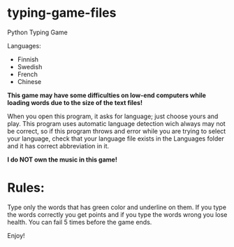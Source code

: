 # typing-game-files
Python Typing Game

Languages:
- Finnish
- Swedish
- French
- Chinese

__This game may have some difficulties on low-end computers while loading words due to the size of the text files!__

When you open this program, it asks for language; just choose yours and play. This program uses automatic language detection wich always may not be correct, so if this program throws and error while you are trying to select your language, check that your language file exists in the Languages folder and it has correct abbreviation in it.

__I do NOT own the music in this game!__

# Rules:
Type only the words that has green color and underline on them. If you type the words correctly you get points and if you type the words wrong you lose health. You can fail 5 times before the game ends.

Enjoy!
